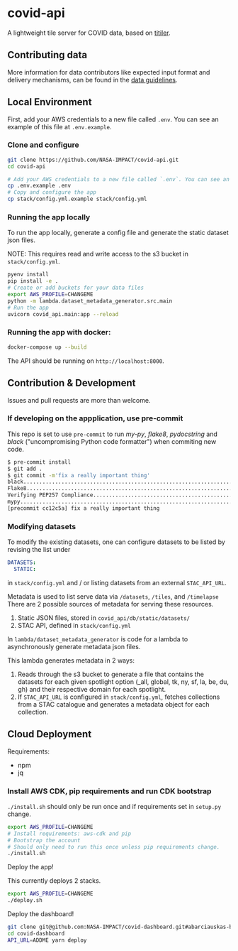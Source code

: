 # covid-api

A lightweight tile server for COVID data, based on [titiler](https://github.com/developmentseed/titiler).

## Contributing data
More information for data contributors like expected input format and delivery mechanisms, can be found in the [data guidelines](guidelines/README.md).

## Local Environment

First, add your AWS credentials to a new file called `.env`. You can see an example of this file at `.env.example`.

### Clone and configure

```bash
git clone https://github.com/NASA-IMPACT/covid-api.git
cd covid-api

# Add your AWS credentials to a new file called `.env`. You can see an example of this file at `.env.example`.
cp .env.example .env
# Copy and configure the app
cp stack/config.yml.example stack/config.yml
```

### Running the app locally

To run the app locally, generate a config file and generate the static dataset json files.

NOTE: This requires read and write access to the s3 bucket in `stack/config.yml`.

```bash
pyenv install
pip install -e .
# Create or add buckets for your data files
export AWS_PROFILE=CHANGEME
python -m lambda.dataset_metadata_generator.src.main
# Run the app
uvicorn covid_api.main:app --reload
```

### Running the app with docker:

```bash
docker-compose up --build
```

The API should be running on `http://localhost:8000`.

## Contribution & Development

Issues and pull requests are more than welcome.

### If developing on the appplication, use pre-commit

This repo is set to use `pre-commit` to run *my-py*, *flake8*, *pydocstring* and *black* ("uncompromising Python code formatter") when commiting new code.

```bash
$ pre-commit install
$ git add .
$ git commit -m'fix a really important thing'
black....................................................................Passed
Flake8...................................................................Passed
Verifying PEP257 Compliance..............................................Passed
mypy.....................................................................Passed
[precommit cc12c5a] fix a really important thing
 ```

### Modifying datasets

To modify the existing datasets, one can configure datasets to be listed by revising the list under

```yaml
DATASETS:
  STATIC:
```

in `stack/config.yml` and / or listing datasets from an external `STAC_API_URL`.

Metadata is used to list serve data via `/datasets`, `/tiles`, and `/timelapse` There are 2 possible sources of metadata for serving these resources.

1. Static JSON files, stored in `covid_api/db/static/datasets/`
2. STAC API, defined in `stack/config.yml`

In `lambda/dataset_metadata_generator` is code for a lambda to asynchronously generate metadata json files.

This lambda generates metadata in 2 ways:

1. Reads through the s3 bucket to generate a file that contains the datasets for each given spotlight option (_all, global, tk, ny, sf, la, be, du, gh) and their respective domain for each spotlight.
2. If `STAC_API_URL` is configured in `stack/config.yml`, fetches collections from a STAC catalogue and generates a metadata object for each collection.

## Cloud Deployment

Requirements:

* npm
* jq

### Install AWS CDK, pip requirements and run CDK bootstrap

`./install.sh` should only be run once and if requirements set in `setup.py` change.

```bash
export AWS_PROFILE=CHANGEME
# Install requirements: aws-cdk and pip
# Bootstrap the account
# Should only need to run this once unless pip requirements change.
./install.sh
```

Deploy the app!

This currently deploys 2 stacks.

```bash
export AWS_PROFILE=CHANGEME
./deploy.sh
```

Deploy the dashboard!

```bash
git clone git@github.com:NASA-IMPACT/covid-dashboard.git#abarciauskas-bgse_sample-app
cd covid-dashboard
API_URL=ADDME yarn deploy
```
